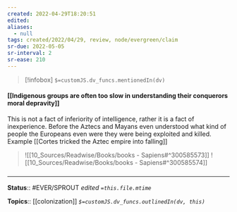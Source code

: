 ```yaml
---
created: 2022-04-29T18:20:51 
edited: 
aliases:
  - null
tags: created/2022/04/29, review, node/evergreen/claim
sr-due: 2022-05-05
sr-interval: 2
sr-ease: 210
---
```

> [!infobox]
`$=customJS.dv_funcs.mentionedIn(dv)`

#### [[Indigenous groups are often too slow in understanding their conquerors moral depravity]]

This is not a fact of inferiority of intelligence, rather it is a fact of inexperience. 
Before the Aztecs and Mayans even understood what kind of people the Europeans even were they were being exploited and killed.
Example
[[Cortes tricked the Aztec empire into falling]]

> ![[10_Sources/Readwise/Books/books - Sapiens#^300585573]]
> ![[10_Sources/Readwise/Books/books - Sapiens#^300585574]]


### <hr class="footnote"/>

**Status**:: #EVER/SPROUT
*edited `=this.file.mtime`*

**Topics**:: [[colonization]]
*`$=customJS.dv_funcs.outlinedIn(dv, this)`*
